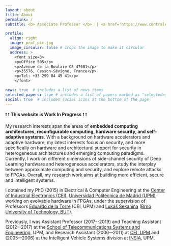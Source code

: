 ```yaml
---
layout: about
title: About
permalink: /
subtitle: <b> Associate Professor </b>  | <a href='https://www.centralesupelec.fr/'>CentraleSupélec</a> | <a href='https://team.inria.fr/cidre/'>CIDRE team</a> | <a href='https://www.irisa.fr/en'>IRISA</a> - <a href='https://www.inria.fr/en/inria-centre-rennes-university'>Inria</a> | Rennes, France

profile:
  align: right
  image: prof_pic.jpg
  image_circular: false # crops the image to make it circular
  address: >
    <font size=3>
    <p>Office 505</p>
    <p>Avenue de la Boulaie-CS 47601</p>
    <p>35576, Cesson-Sévigné, France</p>
    <p>Tel: +33 299 84 45 41</p>
    </font>

news: true  # includes a list of news items
selected_papers: true # includes a list of papers marked as "selected={true}"
social: true  # includes social icons at the bottom of the page
---
```


:heavy_exclamation_mark: :heavy_exclamation_mark: **This website is Work In Progress** :heavy_exclamation_mark: :heavy_exclamation_mark:

<!-- I am an Associate Professor of Electrical & Computer Engineering at [CentraleSupélec](https://www.centralesupelec.fr/), and a member of the [CIDRE](https://team.inria.fr/cidre/) research team at [IRISA](https://www.irisa.fr/en)/[Inria](https://www.inria.fr/en/inria-centre-rennes-university) in Rennes, France. -->

My research interests span the areas of **embedded computing architectures, reconfigurable computing, hardware security, and self-adaptive systems**. With a background on hardware accelerators and adaptive hardware, my latest interests focus on security, and more specifically on hardware and architectural support for security in heterogeneous architectures and emerging computing paradigms. Currently, I work on different dimensions of side-channel security of Deep Learning hardware and heterogeneous accelerators, study the interplay between approximate computing and security, and explore remote attacks to FPGAs. Overall, my research work aims at building more efficient, secure and intelligent systems.

I obtained my PhD (2015) in Electrical & Computer Engineering at the [Center of Industrial Electronics (CEI)](http://www.cei.upm.es/), [Universidad Politécnica de Madrid (UPM)](http://www.upm.es/) working on evolvable hardware in FPGAs, under the supervision of Professors [Eduardo de la Torre](http://www.cei.upm.es/people/faculty/eduardo-de-la-torre/) (CEI, UPM) and [Lukáš Sekanina](https://www.fit.vut.cz/person/sekanina/) ([Brno University of Technology, BUT](https://www.vutbr.cz/en/?aid_redir=1)).

Previously, I was Assistant Professor (2017--2019) and Teaching Assistant (2012--2017) at the [School of Telecommunications Systems and Engineering](https://www.etsist.upm.es/), UPM, and Research Assistant (2006--2011) at [CEI, UPM](http://www.cei.upm.es/) and (2005--2006) at the Intelligent Vehicle Systems division at [INSIA](https://insia-upm.es/en/), UPM.

<!-- In 2017 I was a visiting research professor for 5 months at IETR-[INSA Rennes](https://www.insa-rennes.fr/), in Rennes, France; and in 2009 a visiting research student for 4 months at the [Evolvable Hardware Research group](https://www.fit.vut.cz/research/group/ehw/), [Faculty of Information Technology](https://www.fit.vut.cz/), BUT, in Brno, Czech Republic. -->
